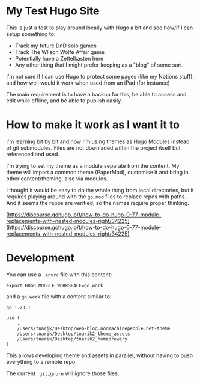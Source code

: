 # My Test Hugo Site

This is just a test to play around locally with Hugo a bit and see how/if I can setup something to:

* Track my future DnD solo games
* Track The WIlson Wolfe Affair game
* Potentially have a Zettelkasten here
* Any other thing that I might prefer keeping as a "blog" of some sort.

I'm not sure if I can use Hugo to protect some pages (like my Notions stuff), and how well would it work when used from an iPad (for instance)

The main requirement is to have a backup for this, be able to access and edit while offline, and be able to publish easily.



# How to make it work as I want it to

I'm learning bit by bit and now I'm using themes as Hugo Modules instead of git submodules. Files are not downladed within the project itself but referenced and used.

I'm trying to set my theme as a module separate from the content.
My theme will import a common theme (PaperMod), customise it and bring in other content/theming, also via modules.

I thought it would be easy to do the whole thing from local directories, but it requires playing around with the `go.mod` files to replace repos with paths. And it seems the repos are verified, so the names require proper thinking.

[https://discourse.gohugo.io/t/how-to-do-hugo-0-77-module-replacements-with-nested-modules-right/34225](https://discourse.gohugo.io/t/how-to-do-hugo-0-77-module-replacements-with-nested-modules-right/34225)


# Development

You can use a `.envrc` file with this content:

```
export HUGO_MODULE_WORKSPACE=go.work
```

and a `go.work` file with a content similar to:

```
go 1.23.1

use (
	.
	/Users/tnarik/Desktop/web-blog.nonmachinepeople.net-theme
	/Users/tnarik/Desktop/tnarik2_theme_assets
	/Users/tnarik/Desktop/tnarik2_homebrewery
)
```

This allows developing theme and assets in parallel, without having to push everything to a remote repo.

The current `.gitignore` will ignore those files.